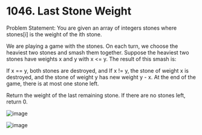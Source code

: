 # 1046. Last Stone Weight

Problem Statement: You are given an array of integers stones where stones[i] is the weight of the ith stone.

We are playing a game with the stones. On each turn, we choose the heaviest two stones and smash them together. Suppose the heaviest two stones have weights x and y with x <= y. The result of this smash is:

If x == y, both stones are destroyed, and
If x != y, the stone of weight x is destroyed, and the stone of weight y has new weight y - x.
At the end of the game, there is at most one stone left.

Return the weight of the last remaining stone. If there are no stones left, return 0.

![image](https://github.com/aryanv175/leetcode/assets/91381804/b42de713-d72b-4fc3-a6e8-a51ac25cc6c9)

![image](https://github.com/aryanv175/leetcode/assets/91381804/ccb6ef80-7d09-44ea-8859-23eb3c3f9977)
